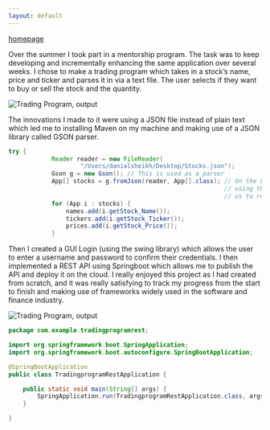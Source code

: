 ```yaml
---
layout: default
---
```

[homepage](/index)

<p> Over the summer I took part in a mentorship program. The task was to keep developing and incrementally enhancing the same application over several weeks. I chose to make a trading program which takes in a stock’s name, price and ticker and parses it in via a text file. The user selects if they want to buy or sell the stock and the quantity.</p>

![Trading Program, output](https://danial075.github.io/Users/danialsheikh/Documents/Github/danial075.github.io/Console33.png)

<p>The innovations I made to it were using a JSON file instead of plain text which led me to installing Maven on my machine and making use of a JSON library called GSON parser. </p>

```java
try {
			Reader reader = new FileReader(
					"/Users/danialsheikh/Desktop/Stocks.json");
			Gson g = new Gson(); // This is used as a parser
			App[] stocks = g.fromJson(reader, App[].class); // On the LHS new array of type stocks and on the rhs
															// using the parser and fromJson method which allows
															// us to read the jsonfile in an array format
			for (App i : stocks) {
				names.add(i.getStock_Name());
				tickers.add(i.getStock_Ticker());
				prices.add(i.getStock_Price());
			}
```

<p>Then I created a GUI Login (using the swing library) which allows the user to enter a username and password to confirm their credentials. I then implemented a REST API using Springboot which allows me to publish the API and deploy it on the cloud. I really enjoyed this project as I had created from scratch, and it was really satisfying to track my progress from the start to finish and making use of frameworks widely used in the software and finance industry.</p>

![Trading Program, output](https://danial075.github.io/Users/danialsheikh/Documents/Github/danial075.github.io/login.png)

```java
package com.example.tradingprogramrest;

import org.springframework.boot.SpringApplication;
import org.springframework.boot.autoconfigure.SpringBootApplication;

@SpringBootApplication
public class TradingprogramRestApplication {

	public static void main(String[] args) {
		SpringApplication.run(TradingprogramRestApplication.class, args);
	}

}

```
